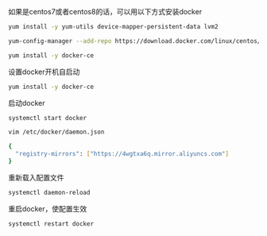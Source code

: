 如果是centos7或者centos8的话，可以用以下方式安装docker
```bash
yum install -y yum-utils device-mapper-persistent-data lvm2
```
```bash
yum-config-manager --add-repo https://download.docker.com/linux/centos/docker-ce.repo
```
```bash
yum install -y docker-ce
```
设置docker开机自启动
```bash
yum install -y docker-ce
```
启动docker
```bash
systemctl start docker
```
```bash
vim /etc/docker/daemon.json
```

````bash
{
  "registry-mirrors": ["https://4wgtxa6q.mirror.aliyuncs.com"]
}
````
重新载入配置文件
```bash
systemctl daemon-reload
```
重启docker，使配置生效
````bash
systemctl restart docker 
````